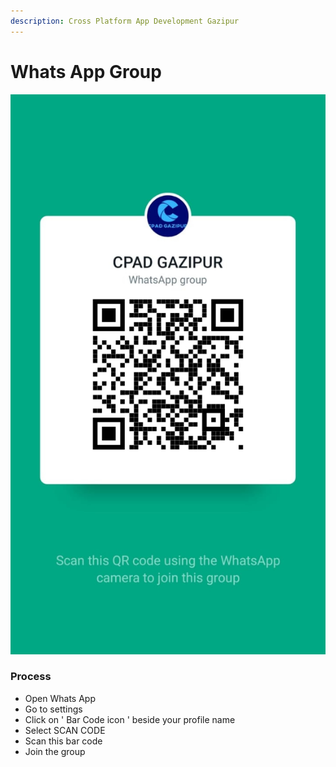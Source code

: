 ```yaml
---
description: Cross Platform App Development Gazipur
---
```


# Whats App Group

![](../.gitbook/assets/WhatsApp.jpg)

###

### Process

* Open Whats App
* Go to settings
* Click on ' Bar Code icon '  beside your profile name
* Select SCAN CODE
* Scan this bar code&#x20;
* Join the group
